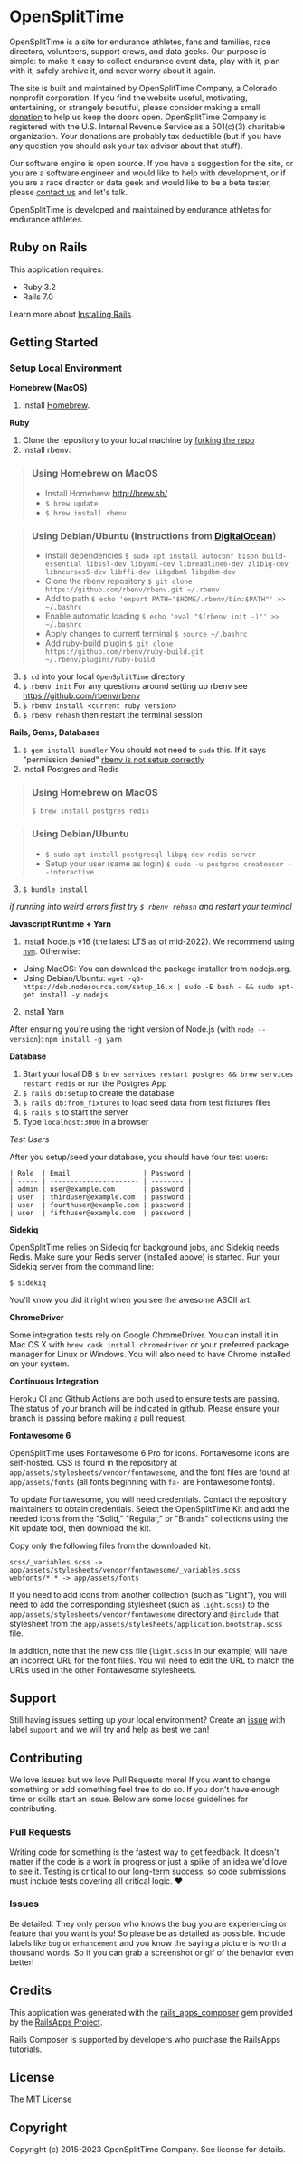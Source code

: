 OpenSplitTime
================

OpenSplitTime is a site for endurance athletes, fans and families, race directors, volunteers, support crews, and data geeks. Our purpose is simple: to make it easy to collect endurance event data, play with it, plan with it, safely archive it, and never worry about it again.

The site is built and maintained by OpenSplitTime Company, a Colorado nonprofit corporation. If you find the website useful, motivating, entertaining, or strangely beautiful, please consider making a small [donation](https://www.opensplittime.org/donations) to help us keep the doors open. OpenSplitTime Company is registered with the U.S. Internal Revenue Service as a 501(c)(3) charitable organization. Your donations are probably tax deductible (but if you have any question you should ask your tax advisor about that stuff).

Our software engine is open source. If you have a suggestion for the site, or you are a software engineer and would like to help with development, or if you are a race director or data geek and would like to be a beta tester, please [contact us](mailto:mark@opensplittime.org) and let's talk.

OpenSplitTime is developed and maintained by endurance athletes for endurance athletes.

Ruby on Rails
-------------

This application requires:

- Ruby 3.2
- Rails 7.0

Learn more about [Installing Rails](https://gorails.com/setup/osx/10.12-sierra).

Getting Started
---------------
### Setup Local Environment

**Homebrew (MacOS)**
1. Install [Homebrew](http://brew.sh/).

**Ruby**

1. Clone the repository to your local machine by [forking the repo](https://help.github.com/articles/fork-a-repo/)
2. Install rbenv:

> ### Using Homebrew on MacOS
> - Install Homebrew http://brew.sh/
> - `$ brew update`
> - `$ brew install rbenv`

> ### Using Debian/Ubuntu (Instructions from [DigitalOcean](https://www.digitalocean.com/community/tutorials/how-to-install-ruby-on-rails-with-rbenv-on-ubuntu-18-04))
> - Install dependencies `$ sudo apt install autoconf bison build-essential libssl-dev libyaml-dev libreadline6-dev zlib1g-dev libncurses5-dev libffi-dev libgdbm5 libgdbm-dev`
> - Clone the rbenv repository `$ git clone https://github.com/rbenv/rbenv.git ~/.rbenv`
> - Add to path `$ echo 'export PATH="$HOME/.rbenv/bin:$PATH"' >> ~/.bashrc`
> - Enable automatic loading `$ echo 'eval "$(rbenv init -)"' >> ~/.bashrc`
> - Apply changes to current terminal `$ source ~/.bashrc`
> - Add ruby-build plugin `$ git clone https://github.com/rbenv/ruby-build.git ~/.rbenv/plugins/ruby-build`

3. `$ cd` into your local `OpenSplitTime` directory
4. `$ rbenv init` For any questions around setting up rbenv see https://github.com/rbenv/rbenv
5. `$ rbenv install <current ruby version>`
6. `$ rbenv rehash` then restart the terminal session

**Rails, Gems, Databases**

1. `$ gem install bundler` You should not need to `sudo` this. If it says "permission denied" [rbenv is not setup correctly](https://github.com/rbenv/rbenv/issues/670)
2. Install Postgres and Redis

> ### Using Homebrew on MacOS
> `$ brew install postgres redis`

> ### Using Debian/Ubuntu
>  - `$ sudo apt install postgresql libpq-dev redis-server`
>  - Setup your user (same as login) `$ sudo -u postgres createuser --interactive`

3. `$ bundle install`

*if running into weird errors first try `$ rbenv rehash` and restart your terminal*

**Javascript Runtime + Yarn**

1. Install Node.js v16 (the latest LTS as of mid-2022). We recommend using [`nvm`](https://github.com/nvm-sh/nvm). Otherwise:
- Using MacOS: You can download the package installer from nodejs.org.
- Using Debian/Ubuntu: `wget -qO- https://deb.nodesource.com/setup_16.x | sudo -E bash - && sudo apt-get install -y nodejs`

2. Install Yarn

After ensuring you're using the right version of Node.js (with `node --version`): `npm install -g yarn`

**Database**

1. Start your local DB `$ brew services restart postgres && brew services restart redis` or run the Postgres App
2. `$ rails db:setup` to create the database
3. `$ rails db:from_fixtures` to load seed data from test fixtures files
4. `$ rails s` to start the server
5. Type `localhost:3000` in a browser

*Test Users*

After you setup/seed your database, you should have four test users:
```
| Role  | Email                  | Password |
| ----- | ---------------------- | -------- |
| admin | user@example.com       | password |
| user  | thirduser@example.com  | password |
| user  | fourthuser@example.com | password |
| user  | fifthuser@example.com  | password |
```

**Sidekiq**

OpenSplitTime relies on Sidekiq for background jobs, and Sidekiq needs Redis. Make sure your Redis server (installed above) is started. Run your Sidekiq server from the command line:

`$ sidekiq`

You'll know you did it right when you see the awesome ASCII art.

**ChromeDriver**

Some integration tests rely on Google ChromeDriver. You can install it in Mac OS X with `brew cask install chromedriver` or your preferred package 
manager for Linux or Windows. You will also need to have Chrome installed on your system.

**Continuous Integration**

Heroku CI and Github Actions are both used to ensure tests are passing. The status of your branch will be indicated in github. 
Please ensure your branch is passing before making a pull request.

**Fontawesome 6**

OpenSplitTime uses Fontawesome 6 Pro for icons. Fontawesome icons are self-hosted. CSS is found in the repository at 
`app/assets/stylesheets/vendor/fontawesome`, and the font files are found at `app/assets/fonts` (all fonts beginning with `fa-` 
are Fontawesome fonts).

To update Fontawesome, you will need credentials. Contact the repository maintainers to obtain credentials. Select the OpenSplitTime Kit and add the 
needed icons from the "Solid," "Regular," or "Brands" collections using the Kit update tool, then download the kit. 

Copy only the following files from the downloaded kit:

```
scss/_variables.scss -> app/assets/stylesheets/vendor/fontawesome/_variables.scss
webfonts/*.* -> app/assets/fonts
```

If you need to add icons from another collection (such as "Light"), you will need to add the corresponding stylesheet (such as `light.scss`) to the
`app/assets/stylesheets/vendor/fontawesome` directory and `@include` that stylesheet from the `app/assets/stylesheets/application.bootstrap.scss` file.

In addition, note that the new css file (`light.scss` in our example) will have an incorrect URL for the font files. You will need to edit the URL to
match the URLs used in the other Fontawesome stylesheets.

Support
-------------------------

Still having issues setting up your local environment?
Create an [issue](https://github.com/SplitTime/OpenSplitTime/issues/new) with label `support` and we will try and help as best we can!

Contributing
-------------

We love Issues but we love Pull Requests more! If you want to change something or add something feel free to do so. If you don't have enough time or skills start an issue. Below are some loose guidelines for contributing.

### Pull Requests

Writing code for something is the fastest way to get feedback. It doesn't matter if the code is a work in progress or just a spike of an idea we'd love to see it. Testing is critical to our long-term success, so code submissions must include tests covering all critical logic. :heart:

### Issues

Be detailed. They only person who knows the bug you are experiencing or feature that you want is you! So please be as detailed as possible. Include labels like `bug` or `enhancement` and you know the saying a picture is worth a thousand words. So if you can grab a screenshot or gif of the behavior even better!


Credits
-------

This application was generated with the [rails_apps_composer](https://github.com/RailsApps/rails_apps_composer) gem
provided by the [RailsApps Project](http://railsapps.github.io/).

Rails Composer is supported by developers who purchase the RailsApps tutorials.

License
-------

[The MIT License](https://github.com/SplitTime/OpenSplitTime/blob/master/LICENSE)

Copyright
---------

Copyright (c) 2015-2023 OpenSplitTime Company. See license for details.
